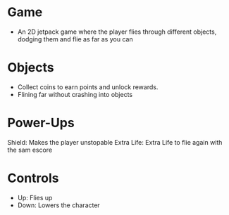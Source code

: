 # Game
- An 2D jetpack game where the player flies through different objects, dodging them and flie as far as you can


# Objects

- Collect coins to earn points and unlock rewards.
- Flining far without crashing into objects


# Power-Ups

Shield: Makes the player unstopable
Extra Life: Extra Life to flie again with the sam escore


# Controls

- Up: Flies up
- Down: Lowers the character

